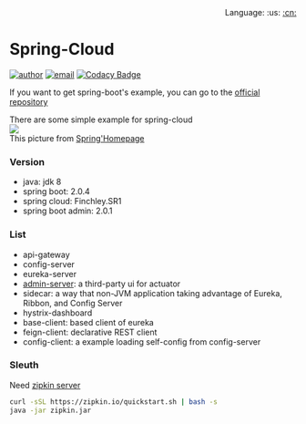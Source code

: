 <div align="right">
  Language: 
  :us:
  <a title="Chinese" href="README-CN.md">:cn:</a>
</div>

# Spring-Cloud

[![author](https://img.shields.io/badge/author-mrtt-blue.svg)](https://jiangtj.gitlab.io/me)
[![email](https://img.shields.io/badge/email-jiang.taojie@foxmail.com-blue.svg)](mailto:jiang.taojie@foxmail.com)
[![Codacy Badge](https://api.codacy.com/project/badge/Grade/f02c5dc5557d4fed8b88fc802e24a52f)](https://www.codacy.com/app/116749895/spring-cloud-examples?utm_source=github.com&amp;utm_medium=referral&amp;utm_content=JiangTJ/spring-cloud-examples&amp;utm_campaign=Badge_Grade)  

If you want to get spring-boot's example, you can go to the [official repository](https://github.com/spring-projects/spring-boot)    

There are some simple example for spring-cloud   
![](https://spring.io/img/homepage/diagram-distributed-systems.svg)    
This picture from [Spring'Homepage](https://spring.io/)   

### Version 
- java: jdk 8
- spring boot: 2.0.4
- spring cloud: Finchley.SR1
- spring boot admin: 2.0.1

### List
- api-gateway
- config-server
- eureka-server
- [admin-server](https://github.com/codecentric/spring-boot-admin): a third-party ui for actuator
- sidecar: a way that non-JVM application taking advantage of Eureka, Ribbon, and Config Server
- hystrix-dashboard
- base-client: based client of eureka
- feign-client: declarative REST client
- config-client: a example loading self-config from config-server

### Sleuth
Need [zipkin server](https://github.com/openzipkin/zipkin)
```bash
curl -sSL https://zipkin.io/quickstart.sh | bash -s
java -jar zipkin.jar
```

